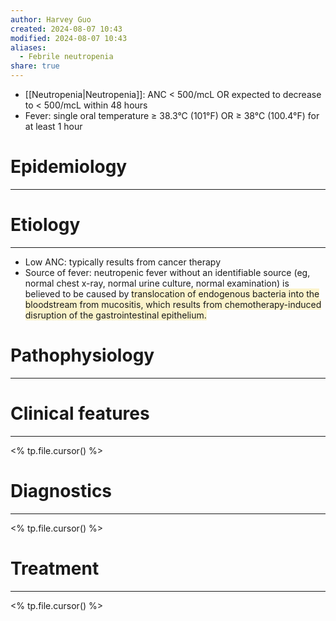 ```yaml
---
author: Harvey Guo
created: 2024-08-07 10:43
modified: 2024-08-07 10:43
aliases:
  - Febrile neutropenia
share: true
---
```

- [[Neutropenia|Neutropenia]]: ANC < 500/mcL OR expected to decrease to < 500/mcL within 48 hours
- Fever: single oral temperature ≥ 38.3°C (101°F) OR ≥ 38°C (100.4°F) for at least 1 hour
# Epidemiology
---


# Etiology
---
- Low ANC: typically results from cancer therapy
- Source of fever: neutropenic fever without an identifiable source (eg, normal chest x-ray, normal urine culture, normal examination) is believed to be caused by <span style="background:rgba(240, 200, 0, 0.2)">translocation of endogenous bacteria into the bloodstream from mucositis, which results from chemotherapy-induced disruption of the gastrointestinal epithelium. </span>

# Pathophysiology
---


# Clinical features
---
<% tp.file.cursor() %>

# Diagnostics
---
<% tp.file.cursor() %>

# Treatment
---
<% tp.file.cursor() %>
